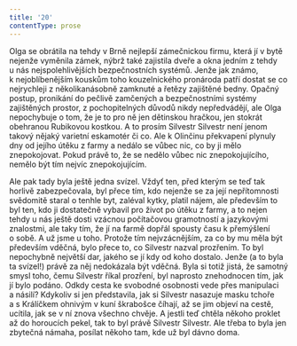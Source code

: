 ```yaml
---
title: '20'
contentType: prose
---
```


<section>

Olga se obrátila na tehdy v Brně nejlepší zámečnickou firmu, která jí v bytě nejenže vyměnila zámek, nýbrž také zajistila dveře a okna jedním z tehdy u nás nejspolehlivějších bezpečnostních systémů. Jenže jak známo, k nejoblíbenějším kouskům toho kouzelnického pronároda patří dostat se co nejrychleji z několikanásobně zamknuté a řetězy zajištěné bedny. Opačný postup, pronikání do pečlivě zamčených a bezpečnostními systémy zajištěných prostor, z pochopitelných důvodů nikdy nepředvádějí, ale Olga nepochybuje o tom, že je to pro ně jen dětinskou hračkou, jen stokrát obehranou Rubikovou kostkou. A to prosím Silvestr Silvestr není jenom takový nějaký varietní eskamotér či co. Ale k Olinčinu překvapení plynuly dny od jejího útěku z farmy a nedálo se vůbec nic, co by ji mělo znepokojovat. Pokud právě to, že se nedělo vůbec nic znepokojujícího, nemělo být tím nejvíc znepokojujícím.

Ale pak tady byla ještě jedna svízel. Vždyť ten, před kterým se teď tak horlivě zabezpečovala, byl přece tím, kdo nejenže se za její nepřítomnosti svědomitě staral o tenhle byt, zaléval kytky, platil nájem, ale především to byl ten, kdo ji dostatečně vybavil pro život po útěku z farmy, a to nejen tehdy u nás ještě dosti vzácnou počítačovou gramotností a jazykovými znalostmi, ale taky tím, že jí na farmě dopřál spousty času k přemýšlení o sobě. A už jsme u toho. Protože tím nejvzácnějším, za co by mu měla být především vděčná, bylo přece to, co Silvestr nazval prozřením. To byl nepochybně největší dar, jakého se jí kdy od koho dostalo. Jenže (a to byla ta svízel!) právě za něj nedokázala být vděčná. Byla si totiž jistá, že samotný smysl toho, čemu Silvestr říkal prozření, byl naprosto znehodnocen tím, jak jí bylo podáno. Odkdy cesta ke svobodné osobnosti vede přes manipulaci a násilí? Kdykoliv si jen představila, jak si Silvestr nasazuje masku tchoře a s Králíčkem ohnivým v kuní škrabošce číhají, až se jim objeví na cestě, ucítila, jak se v ní znova všechno chvěje. A jestli teď chtěla někoho proklet až do horoucích pekel, tak to byl právě Silvestr Silvestr. Ale třeba to byla jen zbytečná námaha, posílat někoho tam, kde už byl dávno doma.

</section>
